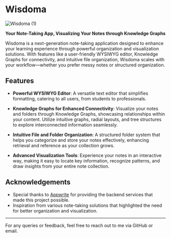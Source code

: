 # Wisdoma

![Wisdoma (1)](https://github.com/user-attachments/assets/b58f1750-cb66-41fd-a7ab-99bc830bf120)


**Your Note-Taking App, Visualizing Your Notes through Knowledge Graphs**

Wisdoma is a next-generation note-taking application designed to enhance your learning experience through powerful organization and visualization solutions. With features like a user-friendly WYSIWYG editor, Knowledge Graphs for connectivity, and intuitive file organization, Wisdoma scales with your workflow—whether you prefer messy notes or structured organization.

## Features

- **Powerful WYSIWYG Editor**: A versatile text editor that simplifies formatting, catering to all users, from students to professionals.
  
- **Knowledge Graphs for Enhanced Connectivity**: Visualize your notes and folders through Knowledge Graphs, showcasing relationships within your content. Utilize intuitive graphs, radial layouts, and tree structures to explore interconnected information seamlessly.
  
- **Intuitive File and Folder Organization**: A structured folder system that helps you categorize and store your notes effectively, enhancing retrieval and reference as your collection grows.

- **Advanced Visualization Tools**: Experience your notes in an interactive way, making it easy to locate key information, recognize patterns, and draw insights from your entire note collection.

## Acknowledgements

- Special thanks to [Appwrite](https://appwrite.io/) for providing the backend services that made this project possible.
- Inspiration from various note-taking solutions that highlighted the need for better organization and visualization.

---

For any queries or feedback, feel free to reach out to me via GitHub or email.
